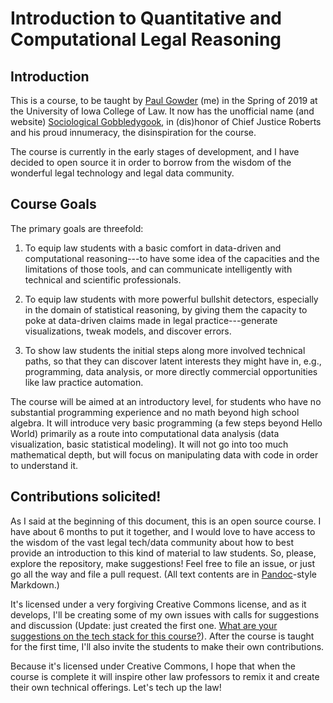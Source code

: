 # Introduction to Quantitative and Computational Legal Reasoning 

## Introduction

This is a course, to be taught by [Paul Gowder](https://gowder.io) (me) in the Spring of 2019 at the University of Iowa College of Law. It now has the unofficial name (and website) [Sociological Gobbledygook](http://sociologicalgobbledygook.com), in (dis)honor of Chief Justice Roberts and his proud innumeracy, the disinspiration for the course.

The course is currently in the early stages of development, and I have decided to open source it in order to borrow from the wisdom of the wonderful legal technology and legal data community. 

## Course Goals

The primary goals are threefold: 

1.  To equip law students with a basic comfort in data-driven and computational reasoning---to have some idea of the capacities and the limitations of those tools, and can communicate intelligently with technical and scientific professionals.

2.  To equip law students with more powerful bullshit detectors, especially in the domain of statistical reasoning, by giving them the capacity to poke at data-driven claims made in legal practice---generate visualizations, tweak models, and discover errors.

3. To show law students the initial steps along more involved technical paths, so that they can discover latent interests they might have in, e.g., programming, data analysis, or more directly commercial opportunities like law practice automation.

The course will be aimed at an introductory level, for students who have no substantial programming experience and no math beyond high school algebra. It will introduce very basic programming (a few steps beyond Hello World) primarily as a route into computational data analysis (data visualization, basic statistical modeling). It will not go into too much mathematical depth, but will focus on manipulating data with code in order to understand it. 

## Contributions solicited!

As I said at the beginning of this document, this is an open source course. I have about 6 months to put it together, and I would love to have access to the wisdom of the vast legal tech/data community about how to best provide an introduction to this kind of material to law students. So, please, explore the repository, make suggestions!  Feel free to file an issue, or just go all the way and file a pull request. (All text contents are in [Pandoc](http://pandoc.org/)-style Markdown.) 

It's licensed under a very forgiving Creative Commons license, and as it develops, I'll be creating some of my own issues with calls for suggestions and discussion (Update: just created the first one.  [What are your suggestions on the tech stack for this course?](https://github.com/paultopia/quantitative-methods-for-lawyers/issues/1)). After the course is taught for the first time, I'll also invite the students to make their own contributions. 

Because it's licensed under Creative Commons, I hope that when the course is complete it will inspire other law professors to remix it and create their own technical offerings. Let's tech up the law!
